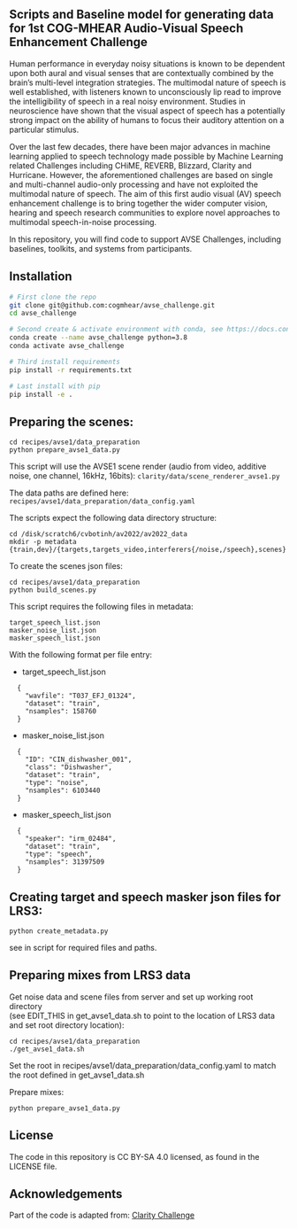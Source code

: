 ## Scripts and Baseline model for generating data for 1st COG-MHEAR Audio-Visual Speech Enhancement Challenge

Human performance in everyday noisy situations is known to be dependent upon both aural and visual senses that are contextually combined by the brain’s multi-level integration strategies. The multimodal nature of speech is well established, with listeners known to unconsciously lip read to improve the intelligibility of speech in a real noisy environment. Studies in neuroscience have shown that the visual aspect of speech has a potentially strong impact on the ability of humans to focus their auditory attention on a particular stimulus.

Over the last few decades, there have been major advances in machine learning applied to speech technology made possible by Machine Learning related Challenges including CHiME, REVERB, Blizzard, Clarity and Hurricane. However, the aforementioned challenges are based on single and multi-channel audio-only processing and have not exploited the multimodal nature of speech. The aim of this first audio visual (AV) speech enhancement challenge is to bring together the wider computer vision, hearing and speech research communities to explore novel approaches to multimodal speech-in-noise processing.

In this repository, you will find code to support AVSE Challenges, including baselines, toolkits, and systems from participants. 

## Installation

```bash
# First clone the repo
git clone git@github.com:cogmhear/avse_challenge.git
cd avse_challenge

# Second create & activate environment with conda, see https://docs.conda.io/projects/conda/en/latest/user-guide/install/index.html
conda create --name avse_challenge python=3.8
conda activate avse_challenge

# Third install requirements
pip install -r requirements.txt

# Last install with pip
pip install -e .
```

## Preparing the scenes:
```
cd recipes/avse1/data_preparation
python prepare_avse1_data.py 
```

This script will use the AVSE1 scene render (audio from video, additive noise, one channel, 16kHz, 16bits): `clarity/data/scene_renderer_avse1.py`

The data paths are defined here: `recipes/avse1/data_preparation/data_config.yaml`

The scripts expect the following data directory structure:
```
cd /disk/scratch6/cvbotinh/av2022/av2022_data
mkdir -p metadata {train,dev}/{targets,targets_video,interferers{/noise,/speech},scenes}
```

To create the scenes json files:
```
cd recipes/avse1/data_preparation
python build_scenes.py
```
This script requires the following files in metadata:
```
target_speech_list.json
masker_noise_list.json
masker_speech_list.json
```

With the following format per file entry:
- target_speech_list.json
```
  {
    "wavfile": "T037_EFJ_01324",
    "dataset": "train",
    "nsamples": 158760  
  }
```
- masker_noise_list.json
```
  {
    "ID": "CIN_dishwasher_001",
    "class": "Dishwasher",
    "dataset": "train",
    "type": "noise",
    "nsamples": 6103440
  }
```
- masker_speech_list.json
```
  {
    "speaker": "irm_02484",
    "dataset": "train",
    "type": "speech",
    "nsamples": 31397509
  }
```

## Creating target and speech masker json files for LRS3:
```
python create_metadata.py
```
see in script for required files and paths.

## Preparing mixes from LRS3 data

Get noise data and scene files from server and set up working root directory  
(see EDIT_THIS in get_avse1_data.sh to point to the location of LRS3 data and set root directory location):
```
cd recipes/avse1/data_preparation
./get_avse1_data.sh 
```

Set the root in recipes/avse1/data_preparation/data_config.yaml to match the root defined in get_avse1_data.sh

Prepare mixes:
```
python prepare_avse1_data.py 
```

## License
The code in this repository is CC BY-SA 4.0 licensed, as found in the LICENSE file.

## Acknowledgements
Part of the code is adapted from: [Clarity Challenge](https://github.com/claritychallenge/clarity)